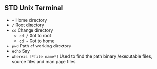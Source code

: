 STD Unix Terminal
---

* `~` Home directory
* `/` Root directory
* `cd` Change directory
    * `cd /` Got to root
    * `cd ~` Got to home
* `pwd` Path of working directory
* `echo` Say
* `whereis [*file name*]` Used to find the path  binary /executable files, source files and man page files